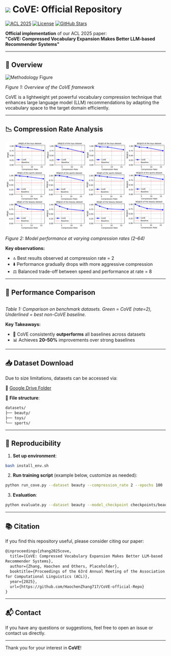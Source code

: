 # <img src="https://img.icons8.com/color/48/000000/artificial-intelligence.png" width="30"/> CoVE: Official Repository

[![ACL 2025](https://img.shields.io/badge/ACL-2025-blue)](https://acl2025.org)
[![License](https://img.shields.io/badge/License-Apache_2.0-blue.svg)](https://opensource.org/licenses/Apache-2.0)
[![GitHub Stars](https://img.shields.io/github/stars/HaochenZhang717/CoVE-official-Repo?style=social)](https://github.com/HaochenZhang717/CoVE-official-Repo)

**Official implementation** of our ACL 2025 paper:  
**"CoVE: Compressed Vocabulary Expansion Makes Better LLM-based Recommender Systems"**

---

## 📄 Overview

![Methodology Figure](https://github.com/HaochenZhang717/CoVE-official-Repo/raw/main/figure-1.png)

*Figure 1: Overview of the CoVE framework*

CoVE is a lightweight yet powerful vocabulary compression technique that enhances large language model (LLM) recommendations by adapting the vocabulary space to the target domain efficiently.

---

## 📉 Compression Rate Analysis

![Compression Rate Performance](https://github.com/HaochenZhang717/CoVE-official-Repo/raw/main/compression_ratios.png)

*Figure 2: Model performance at varying compression rates (2–64)*

**Key observations:**
- 🔝 Best results observed at compression rate = 2
- ⬇️ Performance gradually drops with more aggressive compression
- ⚖️ Balanced trade-off between speed and performance at rate = 8

---

## 🏁 Performance Comparison

<div align="center" style="overflow-x: auto;">

<!-- Results Table -->

</div>

*Table 1: Comparison on benchmark datasets. Green = CoVE (rate=2), Underlined = best non-CoVE baseline.*

**Key Takeaways:**
- 🚀 CoVE consistently **outperforms** all baselines across datasets
- 📊 Achieves **20–50%** improvements over strong baselines

---

## 📥 Dataset Download

Due to size limitations, datasets can be accessed via:

🔗 [Google Drive Folder](https://drive.google.com/drive/folders/1h_swkdw4Evp7X4iNaOYczlf_vvCd_Px6?usp=share_link)

📁 **File structure**:
```
datasets/
├── beauty/
├── toys/
└── sports/
```

---

## 🧪 Reproducibility

1. **Set up environment**:
```bash
bash install_env.sh
```

2. **Run training script** (example below, customize as needed):
```bash
python run_cove.py --dataset beauty --compression_rate 2 --epochs 100
```

3. **Evaluation**:
```bash
python evaluate.py --dataset beauty --model_checkpoint checkpoints/beauty_cr2/
```

---

## 📚 Citation

If you find this repository useful, please consider citing our paper:

```
@inproceedings{zhang2025cove,
  title={CoVE: Compressed Vocabulary Expansion Makes Better LLM-based Recommender Systems},
  author={Zhang, Haochen and Others, Placeholder},
  booktitle={Proceedings of the 63rd Annual Meeting of the Association for Computational Linguistics (ACL)},
  year={2025},
  url={https://github.com/HaochenZhang717/CoVE-official-Repo}
}
```

---

## 📬 Contact

If you have any questions or suggestions, feel free to open an issue or contact us directly.

---

Thank you for your interest in **CoVE**!
